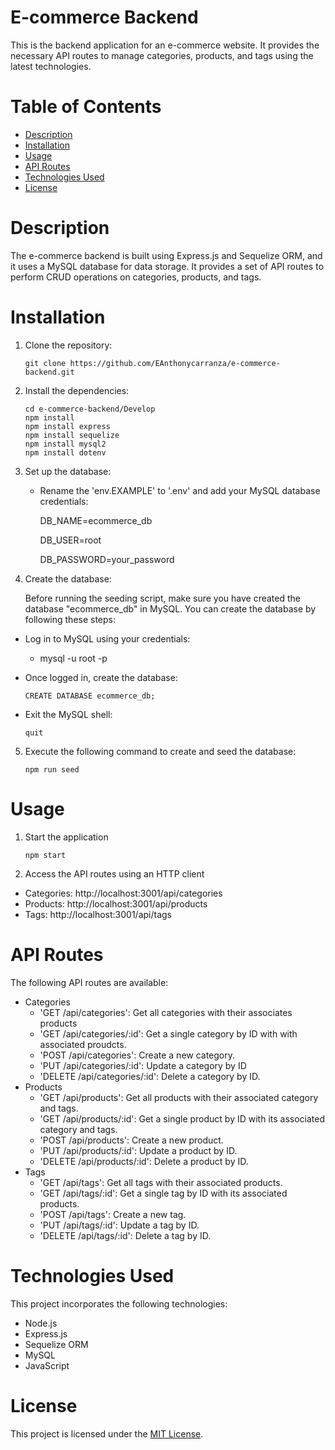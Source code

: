 # E-commerce Backend

This is the backend application for an e-commerce website. It provides the necessary API routes to manage categories, products, and tags using the latest technologies.

# Table of Contents

- [Description](#description)
- [Installation](#installation)
- [Usage](#usage)
- [API Routes](#api-routes)
- [Technologies Used](#technologies-used)
- [License](#license)

# Description

The e-commerce backend is built using Express.js and Sequelize ORM, and it uses a MySQL database for data storage. It provides a set of API routes to perform CRUD operations on categories, products, and tags.

# Installation

1. Clone the repository:
    ```shell
    git clone https://github.com/EAnthonycarranza/e-commerce-backend.git

2. Install the dependencies:

    ```shell
    cd e-commerce-backend/Develop
    npm install 
    npm install express
    npm install sequelize
    npm install mysql2
    npm install dotenv
    ```

3. Set up the database:

    - Rename the 'env.EXAMPLE' to '.env' and add your MySQL database credentials:

        DB_NAME=ecommerce_db

        DB_USER=root

        DB_PASSWORD=your_password

4.  Create the database:
    
    Before running the seeding script, make sure you have created the database "ecommerce_db" in MySQL. You can create the database by following these steps:

- Log in to MySQL using your credentials:

  - mysql -u root -p

- Once logged in, create the database:

  ```shell
  CREATE DATABASE ecommerce_db;
  ```

- Exit the MySQL shell:

  ```shell
  quit
  ```

5. Execute the following command to create and seed the database:
    ```shell
    npm run seed
    ```
# Usage

1. Start the application
    ```shell
    npm start
    ```

2. Access the API routes using an HTTP client
- Categories: http://localhost:3001/api/categories
- Products: http://localhost:3001/api/products
- Tags: http://localhost:3001/api/tags

# API Routes

The following API routes are available:

- Categories
    - 'GET /api/categories': Get all categories with their associates products
    - 'GET /api/categories/:id': Get a single category by ID with with associated proudcts.
    - 'POST /api/categories': Create a new category.
    - 'PUT /api/categories/:id': Update a category by ID
    - 'DELETE /api/categories/:id': Delete a category by ID.
- Products
    - 'GET /api/products': Get all products with their associated category and tags.
    - 'GET /api/products/:id': Get a single product by ID with its associated category and tags.
    - 'POST /api/products': Create a new product.
    - 'PUT /api/products/:id': Update a product by ID.
    - 'DELETE /api/products/:id': Delete a product by ID.
- Tags
    - 'GET /api/tags': Get all tags with their associated products.
    - 'GET /api/tags/:id': Get a single tag by ID with its associated products.
    - 'POST /api/tags': Create a new tag.
    - 'PUT /api/tags/:id': Update a tag by ID.
    - 'DELETE /api/tags/:id': Delete a tag by ID.

# Technologies Used

This project incorporates the following technologies:

- Node.js
- Express.js
- Sequelize ORM
- MySQL
- JavaScript

# License

This project is licensed under the [MIT License](https://opensource.org/licenses/MIT).
